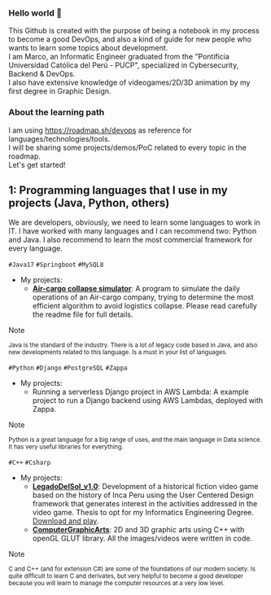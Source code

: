 ### Hello world 👋
This Github is created with the purpose of being a notebook in my process to become a good DevOps, and also a kind of guide for new people who wants to learn some topics about development.  
I am Marco, an Informatic Engineer graduated from the "Pontificia Universidad Católica del Perú - PUCP", specialized in Cybersecurity, Backend & DevOps.  
I also have extensive knowledge of videogames/2D/3D animation by my first degree in Graphic Design. 

### About the learning path
I am using https://roadmap.sh/devops as reference for languages/technologies/tools.  
I will be sharing some projects/demos/PoC related to every topic in the roadmap.  
Let's get started!

## 1: Programming languages ​​that I use in my projects (Java, Python, others)
We are developers, obviously, we need to learn some languages to work in IT. I have worked with many languages and I can recommend two: Python and Java. I also recommend to learn the most commercial framework for every language.

`#Java17` `#Springboot` `#MySQL8`  
- My projects:
	- **[Air-cargo collapse simulator](https://github.com/MrBossio/parcel-shipments-by-air-cargo-API)**: A program to simulate the daily operations of an Air-cargo company, trying to determine the most efficient algorithm to avoid logistics collapse. Please read carefully the readme file for full details.
> [!NOTE]
> <sub>Java is the standard of the industry. There is a lot of legacy code based in Java, and also new developments related to this language. Is a must in your list of languages.</sub>

`#Python` `#Django` `#PostgreSQL` `#Zappa`  
- My projects:
	- Running a serverless Django project in AWS Lambda: A example project to run a Django backend using AWS Lambdas, deployed with Zappa.
> [!NOTE]
> <sub>Python is a great language for a big range of uses, and the main language in Data science. It has very useful libraries for everything.</sub>

`#C++` `#Csharp` 
- My projects:
	- **[LegadoDelSol_v1.0](https://github.com/MrBossio/LegadoDelSol_v1.0)**: Development of a historical fiction video game based on the history of Inca Peru using the User Centered Design framework that generates interest in the activities addressed in the video game. Thesis to opt for my Informatics Engineering Degree. [Download and play](https://drive.google.com/open?id=1-Fqzb5YTq8j-yqrTKmPvPIrYu_TdAMMk&usp=drive_fs).
	- **[ComputerGraphicArts](https://github.com/MrBossio/ComputerGraphicArts)**: 2D and 3D graphic arts using C++ with openGL GLUT library. All the images/videos were written in code.
> [!NOTE]
> <sub>C and C++ (and for extension C#) are some of the foundations of our modern society. Is quite difficult to learn C and derivates, but very helpful to become a good developer because you will learn to manage the computer resources at a very low level.</sub>


<!--
**MrBossio/MrBossio** is a ✨ _special_ ✨ repository because its `README.md` (this file) appears on your GitHub profile.

Here are some ideas to get you started:

- 🔭 I’m currently working on ...
- 🌱 I’m currently learning ...
- 👯 I’m looking to collaborate on ...
- 🤔 I’m looking for help with ...
- 💬 Ask me about ...
- 📫 How to reach me: ...
- 😄 Pronouns: ...
- ⚡ Fun fact: ...
-->
